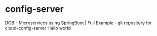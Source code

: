 # config-server
DCB - Microservices using SpringBoot | Full Example - git repository for cloud-config-server
Hello world
